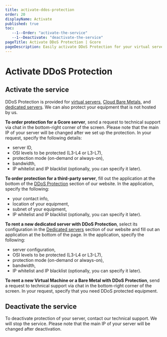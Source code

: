 ```yaml
---
title: activate-ddos-protection
order: 20
displayName: Activate
published: true
toc:
   --1--Order: "activate-the-service"
   --1--Deactivate: "deactivate-the-service"
pageTitle: Activate DDoS Protection | Gcore
pageDescription: Easily activate DDoS Protection for your virtual servers, Bare Metals in cloud, dedicated servers, and even third-party equipment.
---
```

# Activate DDoS Protection

## Activate the service

DDoS Protection is provided for <a href="https://gcore.com/cloud/compute-resources" target="_blank">virtual servers</a>, <a href="https://gcore.com/cloud/bare-metal-servers" target="_blank">Cloud Bare Metals</a>, and <a href="https://gcore.com/hosting/dedicated" target="_blank">dedicated servers</a>. We can also protect your equipment that is not hosted by us.

**To order protection for a Gcore server**, send a request to technical support via chat in the bottom-right corner of the screen. Please note that the main IP of your server will be changed after we set up the protection. In your request, specify the following details:

- server ID, 
- OSI levels to be protected (L3-L4 or L3-L7), 
- protection mode (on-demand or always-on), 
- bandwidth, 
- IP whitelist and IP blacklist (optionally, you can specify it later).

**To order protection for a third-party server**, fill out the application at the bottom of the <a href="https://gcore.com/ddos-protection" target="_blank">DDoS Protection</a> section of our website. In the application, specify the following:

*   your contact info, 
*   location of your equipment, 
*   subnet of your equipment, 
*   IP whitelist and IP blacklist (optionally, you can specify it later).

**To rent a new dedicated server with DDoS Protection**, select its configuration in the <a href="https://gcore.com/hosting/dedicated" target="_blank">Dedicated servers</a> section of our website and fill out an application at the bottom of the page. In the application, specify the following:

*   server configuration, 
*   OSI levels to be protected (L3-L4 or L3-L7), 
*   protection mode (on-demand or always-on), 
*   bandwidth, 
*   IP whitelist and IP blacklist (optionally, you can specify it later).

**To rent a new Virtual Machine or a Bare Metal with DDoS Protection**, send a request to technical support via chat in the bottom-right corner of the screen. In your request, specify that you need DDoS protected equipment.

## Deactivate the service

To deactivate protection of your server, contact our technical support. We will stop the service. Please note that the main IP of your server will be changed after deactivation.
